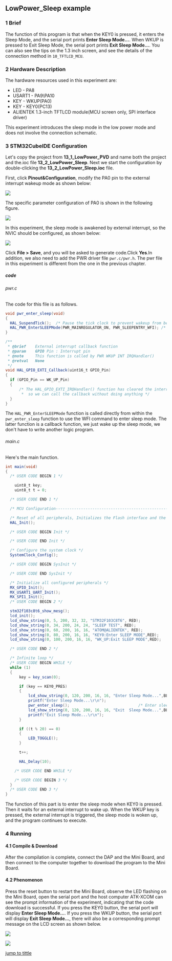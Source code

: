 ## LowPower_Sleep example<a name="catalogue"></a>


### 1 Brief
The function of this program is that when the KEY0 is pressed, it enters the Sleep Mode, and the serial port prints **Enter Sleep Mode...**. When WKUP is pressed to Exit Sleep Mode, the serial port prints **Exit Sleep Mode...**. You can also see the tips on the 1.3 inch screen, and see the details of the connection method in ``10_TFTLCD_MCU``.
### 2 Hardware Description
The hardware resources used in this experiment are:
+ LED - PA8
+ USART1 - PA9\PA10
+ KEY - WKUP(PA0)
+ KEY - KEY0(PC13) 
+ ALIENTEK 1.3-inch TFTLCD module(MCU screen only, SPI interface driver)

This experiment introduces the sleep mode in the low power mode and does not involve the connection schematic.

### 3 STM32CubeIDE Configuration


Let's copy the project from  **13_1_LowPower_PVD** and name both the project and the.ioc file **13_2_LowPower_Sleep**. Next we start the configuration by double-clicking the **13_2_LowPower_Sleep.ioc** file.

First, click **Pinout&Configuration**, modify the PA0 pin to the external interrupt wakeup mode as shown below:

![ ](./1_docs/3_figures/13_2_LowPower_Sleep/s1.png)

The specific parameter configuration of PA0 is shown in the following figure.

![ ](./1_docs/3_figures/13_2_LowPower_Sleep/s2.png)

In this experiment, the sleep mode is awakened by external interrupt, so the NVIC should be configured, as shown below:

![ ](./1_docs/3_figures/13_2_LowPower_Sleep/s3.png)

Click **File > Save**, and you will be asked to generate code.Click **Yes**.In addition, we also need to add the PWR driver file ``pwr.c/pwr.h``. The pwr file in this experiment is different from the one in the previous chapter.

##### code
###### pwr.c
The code for this file is as follows.
```c#
void pwr_enter_sleep(void)
{
  HAL_SuspendTick();  /* Pause the tick clock to prevent wakeup from being interrupted by the tick clock */
  HAL_PWR_EnterSLEEPMode(PWR_MAINREGULATOR_ON, PWR_SLEEPENTRY_WFI); /* Execute the WFI command and enter the sleep mode */
}

/**
 * @brief    External interrupt callback function
 * @param    GPIO Pin : Interrupt pin
 * @note     This function is called by PWR WKUP INT IRQHandler()
 * @retval   None
 */
void HAL_GPIO_EXTI_Callback(uint16_t GPIO_Pin)
{
  if (GPIO_Pin == WK_UP_Pin)
  {
      /* The HAL_GPIO_EXTI_IRQHandler() function has cleared the interrupt flag for us,
       *  so we can call the callback without doing anything */
  }
}
```
The ``HAL_PWR_EnterSLEEPMode`` function is called directly from within the ``pwr_enter_sleep`` function to use the WFI command to enter sleep mode.
The latter function is a callback function, we just wake up the sleep mode, we don't have to write another logic program.

###### main.c
Here's the main function.
```c#
int main(void)
{
  /* USER CODE BEGIN 1 */

    uint8_t key;
    uint8_t t = 0;

  /* USER CODE END 1 */

  /* MCU Configuration--------------------------------------------------------*/

  /* Reset of all peripherals, Initializes the Flash interface and the Systick. */
  HAL_Init();

  /* USER CODE BEGIN Init */

  /* USER CODE END Init */

  /* Configure the system clock */
  SystemClock_Config();

  /* USER CODE BEGIN SysInit */

  /* USER CODE END SysInit */

  /* Initialize all configured peripherals */
  MX_GPIO_Init();
  MX_USART1_UART_Init();
  MX_SPI1_Init();
  /* USER CODE BEGIN 2 */

  stm32f103c8t6_show_mesg();
  lcd_init();
  lcd_show_string(0, 5, 200, 32, 32, "STM32F103C8T6", RED);
  lcd_show_string(0, 34, 200, 24, 24, "SLEEP TEST", RED);
  lcd_show_string(0, 60, 200, 16, 16, "ATOM@ALIENTEK", RED);
  lcd_show_string(0, 80, 200, 16, 16, "KEY0:Enter SLEEP MODE",RED);
  lcd_show_string(0, 100, 200, 16, 16, "WK_UP:Exit SLEEP MODE",RED);

  /* USER CODE END 2 */

  /* Infinite loop */
  /* USER CODE BEGIN WHILE */
  while (1)
  {
      key = key_scan(0);

      if (key == KEY0_PRES)
      {
          lcd_show_string(0, 120, 200, 16, 16, "Enter Sleep Mode...",BLUE);
          printf("Enter Sleep Mode...\r\n");
          pwr_enter_sleep();                              /* Enter sleep mode */
          lcd_show_string(0, 120, 200, 16, 16, "Exit  Sleep Mode...",BLUE);
          printf("Exit Sleep Mode...\r\n");
      }

      if ((t % 20) == 0)
      {
          LED_TOGGLE();
      }

      t++;

	  HAL_Delay(10);

    /* USER CODE END WHILE */

    /* USER CODE BEGIN 3 */
  }
  /* USER CODE END 3 */
}
```
The function of this part is to enter the sleep mode when KEY0 is pressed. Then it waits for an external interrupt to wake up. When the WKUP key is pressed, the external interrupt is triggered, the sleep mode is woken up, and the program continues to execute.


### 4 Running
#### 4.1 Compile & Download
After the compilation is complete, connect the DAP and the Mini Board, and then connect to the computer together to download the program to the Mini Board.
#### 4.2 Phenomenon
Press the reset button to restart the Mini Board, observe the LED flashing on the Mini Board, open the serial port and the host computer ATK-XCOM can see the prompt information of the experiment, indicating that the code download is successful. If you press the KEY0 button, the serial port will display **Enter Sleep Mode...**. If you press the WKUP button, the serial port will display **Exit Sleep Mode...**, there will also be a corresponding prompt message on the LCD screen as shown below.

![ ](./1_docs/3_figures/13_2_LowPower_Sleep/s4.png)

![ ](./1_docs/3_figures/13_2_LowPower_Sleep/s5.png)

[jump to tittle](#catalogue)